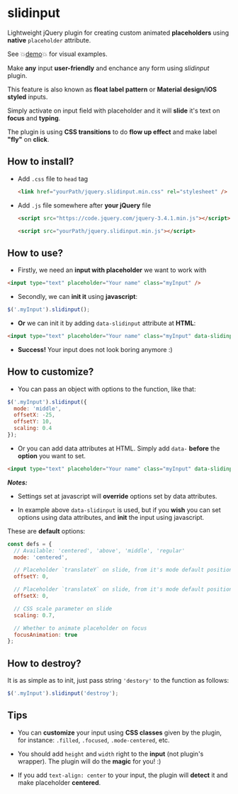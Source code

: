 # slidinput

Lightweight jQuery plugin for creating custom animated **placeholders** using **native** `placeholder` attribute.

See 💥[demo](https://goodleby.github.io/slidinput/demo/)💥 for visual examples.

Make **any** input **user-friendly** and enchance any form using _slidinput_ plugin.

This feature is also known as **float label pattern** or **Material design/iOS styled** inputs.

Simply activate on input field with placeholder and it will **slide** it's text on **focus** and **typing**.

The plugin is using **CSS transitions** to do **flow up effect** and make label **"fly"** on **click**.

## How to install?

- Add `.css` file to `head` tag

  ```html
  <link href="yourPath/jquery.slidinput.min.css" rel="stylesheet" />
  ```

- Add `.js` file somewhere after **your jQuery** file

  ```html
  <script src="https://code.jquery.com/jquery-3.4.1.min.js"></script>

  <script src="yourPath/jquery.slidinput.min.js"></script>
  ```

## How to use?

- Firstly, we need an **input with placeholder** we want to work with

```html
<input type="text" placeholder="Your name" class="myInput" />
```

- Secondly, we can **init it** using **javascript**:

```javascript
$('.myInput').slidinput();
```

- **Or** we can init it by adding `data-slidinput` attribute at **HTML**:

```html
<input type="text" placeholder="Your name" class="myInput" data-slidinput />
```

- **Success!** Your input does not look boring anymore :)

## How to customize?

- You can pass an object with options to the function, like that:

```javascript
$('.myInput').slidinput({
  mode: 'middle',
  offsetX: -25,
  offsetY: 10,
  scaling: 0.4
});
```

- Or you can add data attributes at HTML. Simply add `data-` **before** the **option** you want to set.

```html
<input type="text" placeholder="Your name" class="myInput" data-slidinput data-scaling="0.5" data-mode="above" />
```

**_Notes:_**

- Settings set at javascript will **override** options set by data attributes.

- In example above `data-slidinput` is used, but if you **wish** you can set options using data attributes, and **init** the input using javascript.

These are **default** options:

```javascript
const defs = {
  // Available: 'centered', 'above', 'middle', 'regular'
  mode: 'centered',

  // Placeholder `translateY` on slide, from it's mode default position
  offsetY: 0,

  // Placeholder `translateX` on slide, from it's mode default position
  offsetX: 0,

  // CSS scale parameter on slide
  scaling: 0.7,

  // Whether to animate placeholder on focus
  focusAnimation: true
};
```

## How to destroy?

It is as simple as to init, just pass string `'destory'` to the function as follows:

```javascript
$('.myInput').slidinput('destroy');
```

## Tips

- You can **customize** your input using **CSS classes** given by the plugin, for instance: `.filled`, `.focused`, `.mode-centered`, etc.

- You should add `height` and `width` right to the **input** (not plugin's wrapper). The plugin will do the **magic** for you! :)

- If you add `text-align: center` to your input, the plugin will **detect** it and make placeholder **centered**.
